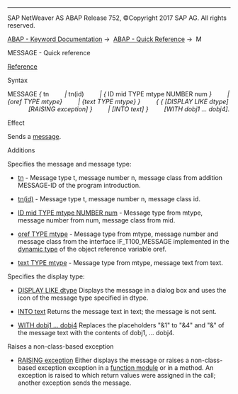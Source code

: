   

* * *

SAP NetWeaver AS ABAP Release 752, ©Copyright 2017 SAP AG. All rights reserved.

[ABAP - Keyword Documentation](javascript:call_link\('abenabap.htm'\)) →  [ABAP - Quick Reference](javascript:call_link\('abenabap_shortref.htm'\)) →  M

MESSAGE - Quick reference

[Reference](javascript:call_link\('abapmessage.htm'\))

Syntax

MESSAGE *{* tn
        *|* tn(id)
        *|* *{* ID mid TYPE mtype NUMBER num *}*
        *|* *{*oref TYPE mtype*}*
        *|* *{*text TYPE mtype*}* *}*
        *{* *{* *\[*DISPLAY LIKE dtype*\]*
            *\[*RAISING exception*\]* *}*
        *|* *\[*INTO text*\]* *}*
        *\[*WITH dobj1 ... dobj4*\]*.

Effect

Sends a [message](javascript:call_link\('abenmessage_glosry.htm'\) "Glossary Entry").

Additions

Specifies the message and message type:

-   [tn](javascript:call_link\('abapmessage_msg.htm'\)) - Message type t, message number n, message class from addition MESSAGE-ID of the program introduction.
    
-   [tn(id)](javascript:call_link\('abapmessage_msg.htm'\)) - Message type t, message number n, message class id.
    
-   [ID mid TYPE mtype NUMBER num](javascript:call_link\('abapmessage_msg.htm'\)) - Message type from mtype, message number from num, message class from mid.
    
-   [oref TYPE mtype](javascript:call_link\('abapmessage_msg.htm'\)) - Message type from mtype, message number and message class from the interface IF\_T100\_MESSAGE implemented in the [dynamic type](javascript:call_link\('abendynamic_type_glosry.htm'\) "Glossary Entry") of the object reference variable oref.
    
-   [text TYPE mtype](javascript:call_link\('abapmessage_text.htm'\)) - Message type from mtype, message text from text.
    

Specifies the display type:

-   [DISPLAY LIKE dtype](javascript:call_link\('abapmessage.htm'\))
    Displays the message in a dialog box and uses the icon of the message type specified in dtype.
    
-   [INTO text](javascript:call_link\('abapmessage.htm'\))
    Returns the message text in text; the message is not sent.
    
-   [WITH dobj1 ... dobj4](javascript:call_link\('abapmessage.htm'\))
    Replaces the placeholders "&1" to "&4" and "&" of the message text with the contents of dobj1, ... dobj4.
    

Raises a non-class-based exception

-   [RAISING exception](javascript:call_link\('abapmessage_raising.htm'\))
    Either displays the message or raises a non-class-based exception exception in a [function module](javascript:call_link\('abenfunction_module_glosry.htm'\) "Glossary Entry") or in a method. An exception is raised to which return values were assigned in the call; another exception sends the message.